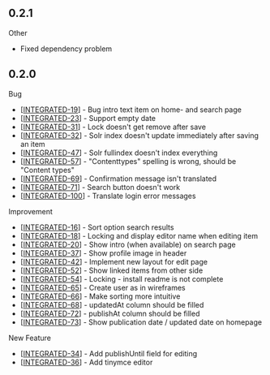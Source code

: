 ## 0.2.1 ##

Other
<ul>
<li>Fixed dependency problem</li>
</ul>

## 0.2.0 ##

Bug
<ul>
<li>[<a href='https://eactive.atlassian.net/browse/INTEGRATED-19'>INTEGRATED-19</a>] -         Bug intro text item on home- and search page
</li>
<li>[<a href='https://eactive.atlassian.net/browse/INTEGRATED-23'>INTEGRATED-23</a>] -         Support empty date
</li>
<li>[<a href='https://eactive.atlassian.net/browse/INTEGRATED-31'>INTEGRATED-31</a>] -         Lock doesn&#39;t get remove after save
</li>
<li>[<a href='https://eactive.atlassian.net/browse/INTEGRATED-32'>INTEGRATED-32</a>] -         Solr index doesn&#39;t update immediately after saving an item
</li>
<li>[<a href='https://eactive.atlassian.net/browse/INTEGRATED-47'>INTEGRATED-47</a>] -         Solr fullindex doesn&#39;t index everything
</li>
<li>[<a href='https://eactive.atlassian.net/browse/INTEGRATED-57'>INTEGRATED-57</a>] -         &quot;Contenttypes&quot; spelling is wrong, should be &quot;Content types&quot;
</li>
<li>[<a href='https://eactive.atlassian.net/browse/INTEGRATED-69'>INTEGRATED-69</a>] -         Confirmation message isn&#39;t translated
</li>
<li>[<a href='https://eactive.atlassian.net/browse/INTEGRATED-71'>INTEGRATED-71</a>] -         Search button doesn&#39;t work
</li>
<li>[<a href='https://eactive.atlassian.net/browse/INTEGRATED-100'>INTEGRATED-100</a>] -         Translate login error messages
</li>
</ul>

Improvement
<ul>
<li>[<a href='https://eactive.atlassian.net/browse/INTEGRATED-16'>INTEGRATED-16</a>] -         Sort option search results
</li>
<li>[<a href='https://eactive.atlassian.net/browse/INTEGRATED-18'>INTEGRATED-18</a>] -         Locking and display editor name when editing item
</li>
<li>[<a href='https://eactive.atlassian.net/browse/INTEGRATED-20'>INTEGRATED-20</a>] -         Show intro (when available) on search page
</li>
<li>[<a href='https://eactive.atlassian.net/browse/INTEGRATED-37'>INTEGRATED-37</a>] -         Show profile image in header
</li>
<li>[<a href='https://eactive.atlassian.net/browse/INTEGRATED-42'>INTEGRATED-42</a>] -         Implement new layout for edit page
</li>
<li>[<a href='https://eactive.atlassian.net/browse/INTEGRATED-52'>INTEGRATED-52</a>] -         Show linked items from other side
</li>
<li>[<a href='https://eactive.atlassian.net/browse/INTEGRATED-54'>INTEGRATED-54</a>] -         Locking - install readme is not complete
</li>
<li>[<a href='https://eactive.atlassian.net/browse/INTEGRATED-65'>INTEGRATED-65</a>] -         Create user as in wireframes
</li>
<li>[<a href='https://eactive.atlassian.net/browse/INTEGRATED-66'>INTEGRATED-66</a>] -         Make sorting more intuitive
</li>
<li>[<a href='https://eactive.atlassian.net/browse/INTEGRATED-68'>INTEGRATED-68</a>] -         updatedAt column should be filled
</li>
<li>[<a href='https://eactive.atlassian.net/browse/INTEGRATED-72'>INTEGRATED-72</a>] -         publishAt column should be filled
</li>
<li>[<a href='https://eactive.atlassian.net/browse/INTEGRATED-73'>INTEGRATED-73</a>] -         Show publication date / updated date on homepage
</li>
</ul>
    
New Feature
<ul>
<li>[<a href='https://eactive.atlassian.net/browse/INTEGRATED-34'>INTEGRATED-34</a>] -         Add publishUntil field for editing
</li>
<li>[<a href='https://eactive.atlassian.net/browse/INTEGRATED-36'>INTEGRATED-36</a>] -         Add tinymce editor
</li>
</ul>
    